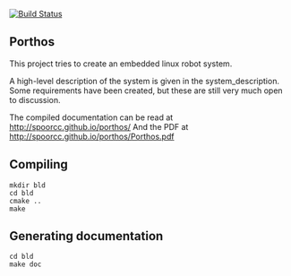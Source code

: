 [![Build Status](https://travis-ci.org/spoorcc/porthos.svg?branch=master)](https://travis-ci.org/spoorcc/porthos)

Porthos
-----------------

This project tries to create an embedded linux robot system.

A high-level description of the system is given in the system_description.
Some requirements have been created, but these are still very much open to
 discussion.

The compiled documentation can be read at http://spoorcc.github.io/porthos/
And the PDF at http://spoorcc.github.io/porthos/Porthos.pdf

Compiling
---------

    mkdir bld
    cd bld
    cmake ..
    make

Generating documentation
------------------------

    cd bld
    make doc
